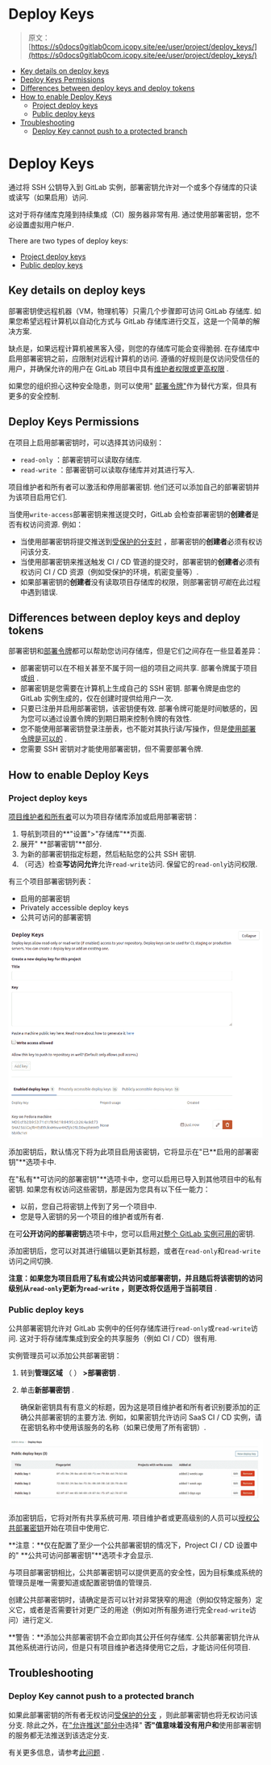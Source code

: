 # Deploy Keys

> 原文：[https://s0docs0gitlab0com.icopy.site/ee/user/project/deploy_keys/](https://s0docs0gitlab0com.icopy.site/ee/user/project/deploy_keys/)

*   [Key details on deploy keys](#key-details-on-deploy-keys)
*   [Deploy Keys Permissions](#deploy-keys-permissions)
*   [Differences between deploy keys and deploy tokens](#differences-between-deploy-keys-and-deploy-tokens)
*   [How to enable Deploy Keys](#how-to-enable-deploy-keys)
    *   [Project deploy keys](#project-deploy-keys)
    *   [Public deploy keys](#public-deploy-keys)
*   [Troubleshooting](#troubleshooting)
    *   [Deploy Key cannot push to a protected branch](#deploy-key-cannot-push-to-a-protected-branch)

# Deploy Keys[](#deploy-keys "Permalink")

通过将 SSH 公钥导入到 GitLab 实例，部署密钥允许对一个或多个存储库的只读或读写（如果启用）访问.

这对于将存储库克隆到持续集成（CI）服务器非常有用. 通过使用部署密钥，您不必设置虚拟用户帐户.

There are two types of deploy keys:

*   [Project deploy keys](#project-deploy-keys)
*   [Public deploy keys](#public-deploy-keys)

## Key details on deploy keys[](#key-details-on-deploy-keys "Permalink")

部署密钥使远程机器（VM，物理机等）只需几个步骤即可访问 GitLab 存储库. 如果您希望远程计算机以自动化方式与 GitLab 存储库进行交互，这是一个简单的解决方案.

缺点是，如果远程计算机被黑客入侵，则您的存储库可能会变得脆弱. 在存储库中启用部署密钥之前，应限制对远程计算机的访问. 遵循的好规则是仅访问受信任的用户，并确保允许的用户在 GitLab 项目中具有[维护者权限或更高权限](../../permissions.html) .

如果您的组织担心这种安全隐患，则可以使用" [部署令牌"](../deploy_tokens/index.html)作为替代方案，但具有更多的安全控制.

## Deploy Keys Permissions[](#deploy-keys-permissions "Permalink")

在项目上启用部署密钥时，可以选择其访问级别：

*   `read-only` ：部署密钥可以读取存储库.
*   `read-write` ：部署密钥可以读取存储库并对其进行写入.

项目维护者和所有者可以激活和停用部署密钥. 他们还可以添加自己的部署密钥并为该项目启用它们.

当使用`write-access`部署密钥来推送提交时，GitLab 会检查部署密钥的**创建者**是否有权访问资源. 例如：

*   当使用部署密钥将提交推送到[受保护的分支时](../protected_branches.html) ，部署密钥的**创建者**必须有权访问该分支.
*   当使用部署密钥来推送触发 CI / CD 管道的提交时，部署密钥的**创建者**必须有权访问 CI / CD 资源（例如受保护的环境，机密变量等）.
*   如果部署密钥的**创建者**没有读取项目存储库的权限，则部署密钥*可能*在此过程中遇到错误.

## Differences between deploy keys and deploy tokens[](#differences-between-deploy-keys-and-deploy-tokens "Permalink")

部署密钥和[部署令牌](../deploy_tokens/index.html#deploy-tokens)都可以帮助您访问存储库，但是它们之间存在一些显着差异：

*   部署密钥可以在不相关甚至不属于同一组的项目之间共享. 部署令牌属于项目或[组](../deploy_tokens/index.html#group-deploy-token) .
*   部署密钥是您需要在计算机上生成自己的 SSH 密钥. 部署令牌是由您的 GitLab 实例生成的，仅在创建时提供给用户一次.
*   只要已注册并启用部署密钥，该密钥便有效. 部署令牌可能是时间敏感的，因为您可以通过设置令牌的到期日期来控制令牌的有效性.
*   您不能使用部署密钥登录注册表，也不能对其执行读/写操作，但是[使用部署令牌是可以的](../deploy_tokens/index.html#gitlab-deploy-token) .
*   您需要 SSH 密钥对才能使用部署密钥，但不需要部署令牌.

## How to enable Deploy Keys[](#how-to-enable-deploy-keys "Permalink")

### Project deploy keys[](#project-deploy-keys "Permalink")

[项目维护者和所有者](../../permissions.html#project-members-permissions)可以为项目存储库添加或启用部署密钥：

1.  导航到项目的**"设置">"存储库"**页面.
2.  展开" **部署密钥"**部分.
3.  为新的部署密钥指定标题，然后粘贴您的公共 SSH 密钥.
4.  （可选）检查**写访问允许**允许`read-write`访问. 保留它的`read-only`访问权限.

有三个项目部署密钥列表：

*   启用的部署密钥
*   Privately accessible deploy keys
*   公共可访问的部署密钥

[![Deploy Keys section](img/86738432aa05c0c68fffb68c00788fa4.png)](img/deploy_keys_v13_0.png)

添加密钥后，默认情况下将为此项目启用该密钥，它将显示在"已**启用的部署密钥"**选项卡中.

在"私有**可访问的部署密钥"**选项卡中，您可以启用已导入到其他项目中的私有密钥. 如果您有权访问这些密钥，那是因为您具有以下任一能力：

*   以前，您自己将密钥上传到了另一个项目中.
*   您是导入密钥的另一个项目的维护者或所有者.

在可**公开访问的部署密钥**选项卡中，您可以启用[对整个 GitLab 实例可用的](#public-deploy-keys)密钥.

添加密钥后，您可以对其进行编辑以更新其标题，或者在`read-only`和`read-write`访问之间切换.

**注意：**如果您为项目启用了私有或公共访问或部署密钥，并且随后将该密钥的访问级别从`read-only`更新为`read-write` ，则更改将仅适用于**当前项目** .

### Public deploy keys[](#public-deploy-keys "Permalink")

公共部署密钥允许对 GitLab 实例中的任何存储库进行`read-only`或`read-write`访问. 这对于将存储库集成到安全的共享服务（例如 CI / CD）很有用.

实例管理员可以添加公共部署密钥：

1.  转到**管理区域** （ ） **>部署密钥** .
2.  单击**新部署密钥** .

    确保新密钥具有有意义的标题，因为这是项目维护者和所有者识别要添加的正确公共部署密钥的主要方法. 例如，如果密钥允许访问 SaaS CI / CD 实例，请在密钥名称中使用该服务的名称（如果已使用了所有密钥）.

[![Public Deploy Keys section](img/2d13f3059b88ccaf448646ed61f70d47.png)](img/public_deploy_key_v13_0.png)

添加密钥后，它将对所有共享系统可用. 项目维护者或更高级别的人员可以[授权公共部署密钥](#project-deploy-keys)开始在项目中使用它.

**注意：**仅在配置了至少一个公共部署密钥的情况下，Project CI / CD 设置中的" **公共可访问部署密钥"**选项卡才会显示.

与项目部署密钥相比，公共部署密钥可以提供更高的安全性，因为目标集成系统的管理员是唯一需要知道或配置密钥值的管理员.

创建公共部署密钥时，请确定是否可以针对非常狭窄的用途（例如仅特定服务）定义它，或者是否需要针对更广泛的用途（例如对所有服务进行完全`read-write`访问）进行定义.

**警告：**添加公共部署密钥不会立即向其公开任何存储库. 公共部署密钥允许从其他系统进行访问，但是只有项目维护者选择使用它之后，才能访问任何项目.

## Troubleshooting[](#troubleshooting "Permalink")

### Deploy Key cannot push to a protected branch[](#deploy-key-cannot-push-to-a-protected-branch "Permalink")

如果此部署密钥的所有者无权访问[受保护的分支](../protected_branches.html) ，则此部署密钥也将无权访问该分支. 除此之外，在["允许推送"部分中](../protected_branches.html#configuring-protected-branches)选择" **否"**值意味着没有用户**和**使用部署密钥的服务都无法推送到该选定分支.

有关更多信息，请参考[此问题](https://gitlab.com/gitlab-org/gitlab/-/issues/30769) .